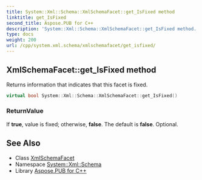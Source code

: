 ```yaml
---
title: System::Xml::Schema::XmlSchemaFacet::get_IsFixed method
linktitle: get_IsFixed
second_title: Aspose.PUB for C++
description: 'System::Xml::Schema::XmlSchemaFacet::get_IsFixed method. Returns information that indicates that this facet is fixed in C++.'
type: docs
weight: 200
url: /cpp/system.xml.schema/xmlschemafacet/get_isfixed/
---
```

## XmlSchemaFacet::get_IsFixed method


Returns information that indicates that this facet is fixed.

```cpp
virtual bool System::Xml::Schema::XmlSchemaFacet::get_IsFixed()
```


### ReturnValue

If **true**, value is fixed; otherwise, **false**. The default is **false**. Optional.

## See Also

* Class [XmlSchemaFacet](../)
* Namespace [System::Xml::Schema](../../)
* Library [Aspose.PUB for C++](../../../)
